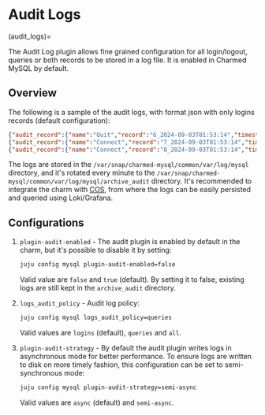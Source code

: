 # Audit Logs

(audit_logs)=

The Audit Log plugin allows fine grained configuration for all login/logout, queries or both records to be stored in a log file. It is enabled in Charmed MySQL by default.

## Overview
The following is a sample of the audit logs, with format json with only logins records (default configuration):

```json
{"audit_record":{"name":"Quit","record":"6_2024-09-03T01:53:14","timestamp":"2024-09-03T01:53:33Z","connection_id":"992","status":0,"user":"clusteradmin","priv_user":"clusteradmin","os_login":"","proxy_user":"","host":"localhost","ip":"","db":""}}
{"audit_record":{"name":"Connect","record":"7_2024-09-03T01:53:14","timestamp":"2024-09-03T01:53:33Z","connection_id":"993","status":1156,"user":"","priv_user":"","os_login":"","proxy_user":"","host":"juju-da2225-8","ip":"10.207.85.214","db":""}}
{"audit_record":{"name":"Connect","record":"8_2024-09-03T01:53:14","timestamp":"2024-09-03T01:53:33Z","connection_id":"994","status":0,"user":"serverconfig","priv_user":"serverconfig","os_login":"","proxy_user":"","host":"juju-da2225-8","ip":"10.207.85.214","db":""}} 
```

The logs are stored in the `/var/snap/charmed-mysql/common/var/log/mysql` directory, and it's rotated
every minute to the `/var/snap/charmed-mysql/common/var/log/mysql/archive_audit` directory.
It's recommended to integrate the charm with [COS](/how-to/monitoring-cos/enable-monitoring), from where the logs can be easily persisted and queried using Loki/Grafana.

## Configurations

1. `plugin-audit-enabled` - The audit plugin is enabled by default in the charm, but it's possible to disable it by setting:

    ```bash
    juju config mysql plugin-audit-enabled=false
    ```
    Valid value are `false` and `true` (default). By setting it to false, existing logs are still kept in the `archive_audit` directory.

1. `logs_audit_policy` - Audit log policy:

    ```bash
    juju config mysql logs_audit_policy=queries
    ```
    Valid values are `logins` (default), `queries` and `all`.

1. `plugin-audit-strategy` - By default the audit plugin writes logs in asynchronous mode for better performance.
    To ensure logs are written to disk on more timely fashion, this configuration can be set to semi-synchronous mode:

    ```bash
    juju config mysql plugin-audit-strategy=semi-async
    ```
    Valid values are `async` (default) and `semi-async`.

